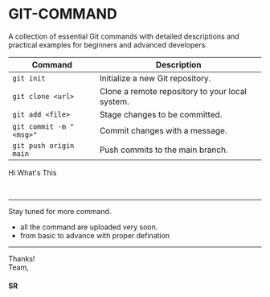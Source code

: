 # GIT-COMMAND
A collection of essential Git commands with detailed descriptions and practical examples for beginners and advanced developers.



| Command                | Description                                     |
|------------------------|-------------------------------------------------|
| `git init`             | Initialize a new Git repository.               |
| `git clone <url>`      | Clone a remote repository to your local system. |
| `git add <file>`       | Stage changes to be committed.                 |
| `git commit -m "<msg>"`| Commit changes with a message.                 |
| `git push origin main` | Push commits to the main branch.               |

Hi What's This 

<br>

---

Stay tuned for more command.
- all the command are uploaded very soon.
- from basic to advance with proper defination
---

Thanks!
<br>
Team,

#### SR 